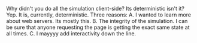 Why didn't you do all the simulation client-side? Its deterministic isn't it?
Yep. It is, currently, deterministic. Three reasons:
A. I wanted to learn more about web servers. Its mostly this.
B. The integrity of the simulation. I can be sure that anyone requesting the page is getting the exact same state at all times.
C. I mayyyy add interactivity down the line.